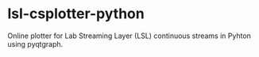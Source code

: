 # lsl-csplotter-python
Online plotter for Lab Streaming Layer (LSL) continuous streams in Pyhton using pyqtgraph.
